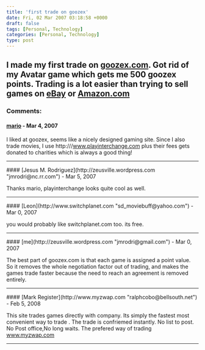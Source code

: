 ```yaml
---
title: 'first trade on goozex'
date: Fri, 02 Mar 2007 03:18:58 +0000
draft: false
tags: [Personal, Technology]
categories: [Personal, Technology]
type: post
---
```


I made my first trade on [goozex.com](http://www.goozex.com). Got rid of my Avatar game which gets me 500 goozex points. Trading is a lot easier than trying to sell games on [eBay](http://www.ebay.com) or [Amazon.com](http://www.amazon.com)
---
### Comments:
#### [mario]( "vtjmail@yahoo.com") - <time datetime="2007-03-01 23:40:20">Mar 4, 2007</time>

I liked at goozex, seems like a nicely designed gaming site. Since I also trade movies, I use http:///www.playinterchange.com plus their fees gets donated to charities which is always a good thing!
<hr />
#### [Jesus M. Rodriguez](http://zeusville.wordpress.com "jmrodri@nc.rr.com") - <time datetime="2007-03-02 17:20:55">Mar 5, 2007</time>

Thanks mario, playinterchange looks quite cool as well.
<hr />
#### [Leon](http://www.switchplanet.com "sd_moviebuff@yahoo.com") - <time datetime="2007-03-04 21:26:23">Mar 0, 2007</time>

you would probably like switchplanet.com too. its free.
<hr />
#### [me](http://zeusville.wordpress.com "jmrodri@gmail.com") - <time datetime="2007-03-04 21:54:56">Mar 0, 2007</time>

The best part of goozex.com is that each game is assigned a point value. So it removes the whole negotiation factor out of trading, and makes the games trade faster because the need to reach an agreement is removed entirely.
<hr />
#### [Mark Register](http://www.myzwap.com "ralphcobo@bellsouth.net") - <time datetime="2008-02-08 22:13:45">Feb 5, 2008</time>

This site trades games directly with company. Its simply the fastest most convenient way to trade . The trade is confriemed instantly. No list to post. No Post office,No long waits. The prefered way of trading www.myzwap.com
<hr />
